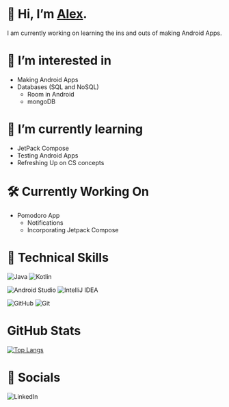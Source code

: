 
# 👋 Hi, I’m [Alex](https://www.linkedin.com/in/alexanderianelson/).

I am currently working on learning the ins and outs of making Android Apps.

# 👀 I’m interested in
- Making Android Apps
- Databases (SQL and NoSQL)
  * Room in Android
  * mongoDB

# 🌱 I’m currently learning 
- JetPack Compose
- Testing Android Apps
- Refreshing Up on CS concepts

# :hammer_and_wrench: Currently Working On
- Pomodoro App
  * Notifications
  * Incorporating Jetpack Compose

# :mechanical_arm: Technical Skills

![Java](https://img.shields.io/badge/java-%23ED8B00.svg?style=for-the-badge&logo=java&logoColor=white) ![Kotlin](https://img.shields.io/badge/kotlin-%230095D5.svg?style=for-the-badge&logo=kotlin&logoColor=white)

![Android Studio](https://img.shields.io/badge/Android%20Studio-3DDC84.svg?style=for-the-badge&logo=android-studio&logoColor=white) ![IntelliJ IDEA](https://img.shields.io/badge/IntelliJIDEA-000000.svg?style=for-the-badge&logo=intellij-idea&logoColor=white)

![GitHub](https://img.shields.io/badge/github-%23121011.svg?style=for-the-badge&logo=github&logoColor=white) ![Git](https://img.shields.io/badge/git-%23F05033.svg?style=for-the-badge&logo=git&logoColor=white)

# GitHub Stats

[![Top Langs](https://github-readme-stats.vercel.app/api/top-langs/?username=Alex-Nelson&layout=compact)](https://github.com/Alex-Nelson)

# :memo: Socials
![LinkedIn](https://img.shields.io/badge/linkedin-%230077B5.svg?style=for-the-badge&logo=linkedin&logoColor=white)
<!---
Alex-Nelson/Alex-Nelson is a ✨ special ✨ repository because its `README.md` (this file) appears on your GitHub profile.
You can click the Preview link to take a look at your changes.
--->
